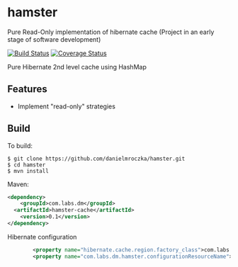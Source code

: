 # hamster
Pure Read-Only implementation of hibernate cache (Project in an early stage of software development)

[![Build Status](https://travis-ci.org/danielmroczka/hamster.png?branch=master)](https://travis-ci.org/danielmroczka/hamster)
[![Coverage Status](https://coveralls.io/repos/danielmroczka/hamster/badge.png?branch=master)](https://coveralls.io/r/danielmroczka/hamster?branch=master)

Pure Hibernate 2nd level cache using HashMap

## Features

* Implement "read-only" strategies

## Build

To build:

```
$ git clone https://github.com/danielmroczka/hamster.git
$ cd hamster
$ mvn install
```

Maven:

```xml
<dependency>
	<groupId>com.labs.dm</groupId>
  <artifactId>hamster-cache</artifactId>
	<version>0.1</version>
</dependency>
```

Hibernate configuration

```xml
        <property name="hibernate.cache.region.factory_class">com.labs.dm.hamster.cache.HamsterRegionFactory</property>
        <property name="com.labs.dm.hamster.configurationResourceName">/hamster.xml</property>
```
